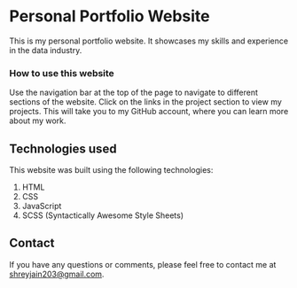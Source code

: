 # Personal Portfolio Website
This is my personal portfolio website. It showcases my skills and experience in the data industry.
### How to use this website
Use the navigation bar at the top of the page to navigate to different sections of the website.
Click on the links in the project section to view my projects. This will take you to my GitHub account, where you can learn more about my work.
## Technologies used
This website was built using the following technologies:
1. HTML
2. CSS
3. JavaScript
4. SCSS (Syntactically Awesome Style Sheets)
## Contact
If you have any questions or comments, please feel free to contact me at shreyjain203@gmail.com.

